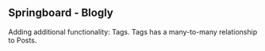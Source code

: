 ## Springboard - Blogly

Adding additional functionality: Tags. Tags has a many-to-many relationship to Posts.

